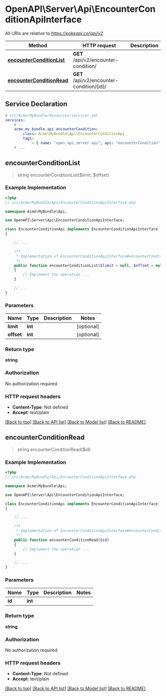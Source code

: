 # OpenAPI\Server\Api\EncounterConditionApiInterface

All URIs are relative to *https://pokeapi.co/api/v2*

Method | HTTP request | Description
------------- | ------------- | -------------
[**encounterConditionList**](EncounterConditionApiInterface.md#encounterConditionList) | **GET** /api/v2/encounter-condition/ | 
[**encounterConditionRead**](EncounterConditionApiInterface.md#encounterConditionRead) | **GET** /api/v2/encounter-condition/{id}/ | 


## Service Declaration
```yaml
# src/Acme/MyBundle/Resources/services.yml
services:
    # ...
    acme.my_bundle.api.encounterCondition:
        class: Acme\MyBundle\Api\EncounterConditionApi
        tags:
            - { name: "open_api_server.api", api: "encounterCondition" }
    # ...
```

## **encounterConditionList**
> string encounterConditionList($limit, $offset)



### Example Implementation
```php
<?php
// src/Acme/MyBundle/Api/EncounterConditionApiInterface.php

namespace Acme\MyBundle\Api;

use OpenAPI\Server\Api\EncounterConditionApiInterface;

class EncounterConditionApi implements EncounterConditionApiInterface
{

    // ...

    /**
     * Implementation of EncounterConditionApiInterface#encounterConditionList
     */
    public function encounterConditionList($limit = null, $offset = null)
    {
        // Implement the operation ...
    }

    // ...
}
```

### Parameters

Name | Type | Description  | Notes
------------- | ------------- | ------------- | -------------
 **limit** | **int**|  | [optional]
 **offset** | **int**|  | [optional]

### Return type

**string**

### Authorization

No authorization required

### HTTP request headers

 - **Content-Type**: Not defined
 - **Accept**: text/plain

[[Back to top]](#) [[Back to API list]](../../README.md#documentation-for-api-endpoints) [[Back to Model list]](../../README.md#documentation-for-models) [[Back to README]](../../README.md)

## **encounterConditionRead**
> string encounterConditionRead($id)



### Example Implementation
```php
<?php
// src/Acme/MyBundle/Api/EncounterConditionApiInterface.php

namespace Acme\MyBundle\Api;

use OpenAPI\Server\Api\EncounterConditionApiInterface;

class EncounterConditionApi implements EncounterConditionApiInterface
{

    // ...

    /**
     * Implementation of EncounterConditionApiInterface#encounterConditionRead
     */
    public function encounterConditionRead($id)
    {
        // Implement the operation ...
    }

    // ...
}
```

### Parameters

Name | Type | Description  | Notes
------------- | ------------- | ------------- | -------------
 **id** | **int**|  |

### Return type

**string**

### Authorization

No authorization required

### HTTP request headers

 - **Content-Type**: Not defined
 - **Accept**: text/plain

[[Back to top]](#) [[Back to API list]](../../README.md#documentation-for-api-endpoints) [[Back to Model list]](../../README.md#documentation-for-models) [[Back to README]](../../README.md)

